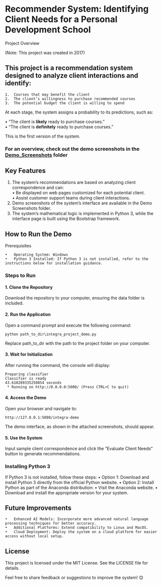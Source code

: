 # Recommender System: Identifying Client Needs for a Personal Development School

Project Overview

(Note: This project was created in 2017)

## This project is a recommendation system designed to analyze client interactions and identify:
	1.	Courses that may benefit the client
	2.	The client’s willingness to purchase recommended courses
	3.	The potential budget the client is willing to spend
    
At each stage, the system assigns a probability to its predictions, such as:    
    
  • “The client is **likely** ready to purchase courses.”    
  • “The client is **definitely** ready to purchase courses.”    
    
This is the first version of the system.
### For an overview, check out the demo screenshots in the [Demo_Screenshots](https://github.com/shereshevskiy/myprojects/tree/master/personality_development_school/%D0%94%D0%B5%D0%BC%D0%BE_%D1%81%D0%BA%D1%80%D0%B8%D0%BD%D1%88%D0%BE%D1%82%D1%8B) folder
    
## Key Features

  1.	The system’s recommendations are based on analyzing client correspondence and can:   
    • Be displayed on web pages customized for each potential client.   
    • Assist customer support teams during client interactions.   
  2.	Demo screenshots of the system’s interface are available in the Demo Screenshots folder.   
  3.	The system’s mathematical logic is implemented in Python 3, while the interface page is built using the Bootstrap framework.   

## How to Run the Demo

Prerequisites

	•	Operating System: Windows
	•	Python 3 Installed: If Python 3 is not installed, refer to the instructions below for installation guidance.

### Steps to Run
    
####	1. Clone the Repository    
Download the repository to your computer, ensuring the data folder is included.    
####	2. Run the Application    
Open a command prompt and execute the following command:    
```
python path_to_dir\integra_project_demo.py
```
Replace path_to_dir with the path to the project folder on your computer.

####	3.	Wait for Initialization
After running the command, the console will display:
```
Preparing classifier    
Classifier is ready    
43.610289335250854 seconds    
 * Running on http://0.0.0.0:5000/ (Press CTRL+C to quit)
```

####	4.	Access the Demo
Open your browser and navigate to:
```
http://127.0.0.1:5000/integra-demo
```
The demo interface, as shown in the attached screenshots, should appear.

####	5.	Use the System
Input sample client correspondence and click the “Evaluate Client Needs” button to generate recommendations.

### Installing Python 3

If Python 3 is not installed, follow these steps:
	•	Option 1: Download and install Python 3 directly from the official Python website.
	•	Option 2: Install Python as part of the Anaconda distribution:
	•	Visit the Anaconda website.
	•	Download and install the appropriate version for your system.

## Future Improvements

	•	Enhanced AI Models: Incorporate more advanced natural language processing techniques for better accuracy.
	•	Additional Platforms: Extend compatibility to Linux and MacOS.
	•	Cloud Deployment: Deploy the system on a cloud platform for easier access without local setup.

## License

This project is licensed under the MIT License. See the LICENSE file for details.

Feel free to share feedback or suggestions to improve the system! 😊
